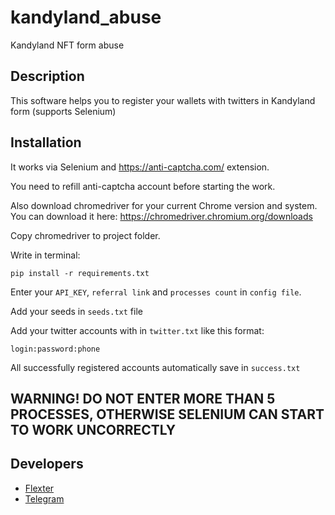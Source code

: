 # kandyland_abuse
Kandyland NFT form abuse

## Description

This software helps you to register your wallets with twitters in Kandyland form (supports Selenium)

## Installation

It works via Selenium and https://anti-captcha.com/ extension. 

You need to refill anti-captcha account before starting the work. 


Also download chromedriver for your current Chrome version and system. You can download it here: https://chromedriver.chromium.org/downloads

Copy chromedriver to project folder.

Write in terminal:

```
pip install -r requirements.txt
```

Enter your `API_KEY`, `referral link` and `processes count` in `config file`.

Add your seeds in `seeds.txt` file

Add your twitter accounts with in `twitter.txt` like this format:
```
login:password:phone
```

All successfully registered accounts automatically save in `success.txt`

## WARNING! DO NOT ENTER MORE THAN 5 PROCESSES, OTHERWISE SELENIUM CAN START TO WORK UNCORRECTLY

## Developers

- [Flexter](https://github.com/flexter1)
- 
  [Telegram](https://t.me/flexterwork)
